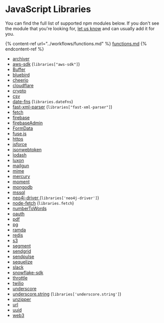 # JavaScript Libraries

You can find the full list of supported npm modules below. If you don't see the module that you're looking for, [let us know](mailto:team@useparagon.com) and can usually add it for you.

{% content-ref url="../workflows/functions.md" %}
[functions.md](../workflows/functions.md)
{% endcontent-ref %}

* [archiver](https://www.npmjs.com/package/archiver)
* [aws-sdk](https://www.npmjs.com/package/aws-sdk) (`libraries["aws-sdk"]`)
* [Buffer](https://nodejs.org/api/buffer.html#buffer\_buffer/)
* [bluebird](https://www.npmjs.com/package/bluebird)
* [cheerio](https://www.npmjs.com/package/cheerio)
* [cloudflare](https://www.npmjs.com/package/cloudflare)
* [crypto](https://nodejs.org/api/crypto.html#crypto\_crypto)
* [csv](https://www.npmjs.com/package/csv)
* [date-fns](https://www.npmjs.com/package/date-fns) (`libraries.dateFns`)
* [fast-xml-parser](https://www.npmjs.com/package/fast-xml-parser) (`libraries["fast-xml-parser"]`)
* [fetch](https://www.npmjs.com/package/node-fetch)
* [firebase](https://www.npmjs.com/package/firebase)
* [firebaseAdmin](https://www.npmjs.com/package/firebase-admin)
* [FormData](https://www.npmjs.com/package/form-data)
* [fuse.js](https://www.npmjs.com/package/fuse.js)
* [https](https://nodejs.org/api/https.html#https\_https)
* [jsforce](https://www.npmjs.com/package/jsforce)
* [jsonwebtoken](https://www.npmjs.com/package/jsonwebtoken)
* [lodash](https://www.npmjs.com/package/lodash)
* [luxon](https://www.npmjs.com/package/luxon)
* [mailgun](https://www.npmjs.com/package/mailgun-js)
* [mime](https://www.npmjs.com/package/mime/v/3.0.0)
* [mercury](https://www.npmjs.com/package/@postlight/mercury-parser)
* [moment](https://www.npmjs.com/package/moment)
* [mongodb](https://www.npmjs.com/package/mongodb)
* [mssql](https://www.npmjs.com/package/mssql)
* [neo4j-driver ](https://www.npmjs.com/package/neo4j-driver)(`libraries['neo4j-driver']`)
* [node-fetch](https://www.npmjs.com/package/node-fetch) (`libraries.fetch`)
* [numberToWords](https://www.npmjs.com/package/number-to-words)
* [oauth](https://www.npmjs.com/package/oauth)
* [pdf](https://www.npmjs.com/package/html-pdf)
* [pg](https://www.npmjs.com/package/pg)
* [ramda](https://www.npmjs.com/package/ramda)
* [redis](https://www.npmjs.com/package/redis)
* [s3](https://www.npmjs.com/package/s3)
* [segment](https://www.npmjs.com/package/analytics-node)
* [sendgrid](https://www.npmjs.com/package/@sendgrid/mail)
* [sendpulse](https://www.npmjs.com/package/sendpulse-api)
* [sequelize](https://www.npmjs.com/package/sequelize)
* [slack](https://www.npmjs.com/package/slack)
* [snowflake-sdk](https://www.npmjs.com/package/snowflake-sdk)
* [throttle](https://www.npmjs.com/package/promise-parallel-throttle)
* [twilio](https://www.npmjs.com/package/twilio)
* [underscore](https://www.npmjs.com/package/underscore)
* [underscore.string](https://www.npmjs.com/package/underscore) (`libraries['underscore.string']`)
* [unzipper](https://www.npmjs.com/package/unzipper)
* [url](https://www.npmjs.com/package/url)
* [uuid](https://www.npmjs.com/package/uuid)
* [web3](https://www.npmjs.com/package/web3)
